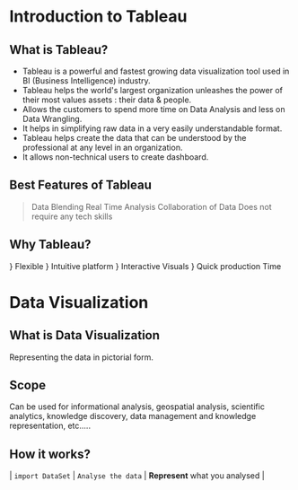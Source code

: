 # Introduction to Tableau

## What is Tableau?

- Tableau is a powerful and fastest growing data visualization tool used in BI (Business Intelligence) industry. 
- Tableau helps the world's largest organization unleashes the power of their most values assets : their data & people.
- Allows the customers to spend more time on Data Analysis and less on Data Wrangling.
- It helps in simplifying raw data in a very easily understandable format.
- Tableau helps create the data that can be understood by the professional at any level in an organization.
- It allows non-technical users to create dashboard.

## Best Features of Tableau
> Data Blending
> Real Time Analysis
> Collaboration of Data
> Does not require any tech skills

## Why Tableau?
} Flexible 
} Intuitive platform
} Interactive Visuals
} Quick production Time

# Data Visualization

## What is Data Visualization
Representing the data in pictorial form. 
## Scope
Can be used for informational analysis, geospatial analysis, scientific analytics, knowledge discovery, data management and knowledge representation, etc.....
## How it works?
| `import DataSet` | `Analyse the data` | **Represent** what you analysed |